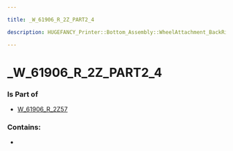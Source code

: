 ```yaml
---

title: _W_61906_R_2Z_PART2_4

description: HUGEFANCY_Printer::Bottom_Assembly::WheelAttachment_BackRight::W_61906_R_2Z57::_W_61906_R_2Z_PART2_4

---
```

# _W_61906_R_2Z_PART2_4
<script>
    var geoarray = '{"_W_61906_R_2Z_PART2_4": {}}';
</script>
<script>
    var basepath = '/assets/HUGEFANCY_Printer/Bottom_Assembly/WheelAttachment_BackRight/W_61906_R_2Z57/';
</script>
<link rel="stylesheet" href="/css/container.css">

<div id="container"></div>

<!-- these are the required scripts for the three.js scene -->
<script src="/lib/three.min.js"></script>
<script src="/lib/OrbitControls.js"></script>
<script src="/lib/RectAreaLightUniformsLib.js"></script>
<!-- this is your app's lib file -->
<script src="/lib/triceratops_app.js"></script>
### Is Part of
- [W_61906_R_2Z57](../W_61906_R_2Z57)  

### Contains:
- [](./_W_61906_R_2Z_PART2_4/)

